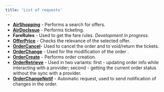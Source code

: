 ```yaml
---
title: 'List of requests'
---
```


-   [**AirShopping**](/ndc/request-list/airshopping) - Performs a search for offers.
-   [**AirDocIssue**](/ndc/request-list/airdocissue)  - Performs ticketing.
-   **FareRules** - Used to get the fare rules. _Development in progress._
-   [**OfferPrice**](/ndc/request-list/offerprice) - Checks the relevance of the selected offer.
-   [**OrderCancel**](/ndc/request-list/ordercancel)- Used to cancel the order and to void/return the tickets.
-   [**OrderChange**](/ndc/request-list/orderchange) - Used for the modification of the order .
-   [**OrderCreate**](/ndc/request-list/ordercreate) - Performs order creation.
-   [**OrderRetrieve**](/ndc/request-list/orderretrieve) - Used in two variants: first - updating order info while interacting with a provider; second - getting the current order status without the sync with a provider.
-   [**OrderChangeNotif**](/ndc/request-list/orderchangenotif) - Automatic request, used to send notification of changes in the order.